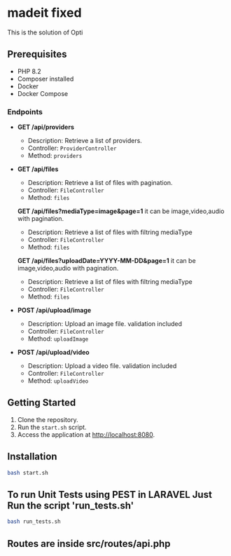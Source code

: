 # madeit fixed

This is the solution of Opti

## Prerequisites

- PHP 8.2
- Composer installed
- Docker
- Docker Compose


### Endpoints

- **GET /api/providers**
  - Description: Retrieve a list of providers.
  - Controller: `ProviderController`
  - Method: `providers`

- **GET /api/files**
  - Description: Retrieve a list of files with pagination.
  - Controller: `FileController`
  - Method: `files`

  **GET /api/files?mediaType=image&page=1** it can be image,video,audio with pagination.
  - Description: Retrieve a list of files with filtring mediaType 
  - Controller: `FileController`
  - Method: `files`

  **GET /api/files?uploadDate=YYYY-MM-DD&page=1** it can be image,video,audio with pagination.
  - Description: Retrieve a list of files with filtring mediaType 
  - Controller: `FileController`
  - Method: `files`

- **POST /api/upload/image**
  - Description: Upload an image file. validation included
  - Controller: `FileController`
  - Method: `uploadImage`

- **POST /api/upload/video**
  - Description: Upload a video file. validation included
  - Controller: `FileController`
  - Method: `uploadVideo`


## Getting Started

1. Clone the repository.
2. Run the `start.sh` script.
3. Access the application at [http://localhost:8080](http://localhost:8080).



## Installation
```bash
bash start.sh
```

## To run Unit Tests using PEST in LARAVEL Just Run the script 'run_tests.sh'
```bash
bash run_tests.sh
```
## Routes are inside src/routes/api.php

